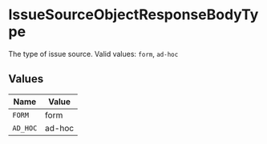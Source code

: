 # IssueSourceObjectResponseBodyType

The type of issue source.  Valid values: `form`, `ad-hoc`


## Values

| Name     | Value    |
| -------- | -------- |
| `FORM`   | form     |
| `AD_HOC` | ad-hoc   |